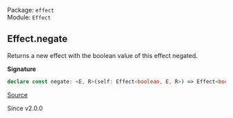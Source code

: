 Package: `effect`<br />
Module: `Effect`<br />

## Effect.negate

Returns a new effect with the boolean value of this effect negated.

**Signature**

```ts
declare const negate: <E, R>(self: Effect<boolean, E, R>) => Effect<boolean, E, R>
```

[Source](https://github.com/Effect-TS/effect/tree/main/packages/effect/src/Effect.ts#L5376)

Since v2.0.0